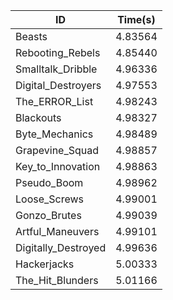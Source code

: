 |ID|Time(s)|
|-|-|
|Beasts|4.83564|
|Rebooting_Rebels|4.85440|
|Smalltalk_Dribble|4.96336|
|Digital_Destroyers|4.97553|
|The_ERROR_List|4.98243|
|Blackouts|4.98327|
|Byte_Mechanics|4.98489|
|Grapevine_Squad|4.98857|
|Key_to_Innovation|4.98863|
|Pseudo_Boom|4.98962|
|Loose_Screws|4.99001|
|Gonzo_Brutes|4.99039|
|Artful_Maneuvers|4.99101|
|Digitally_Destroyed|4.99636|
|Hackerjacks|5.00333|
|The_Hit_Blunders|5.01166|
